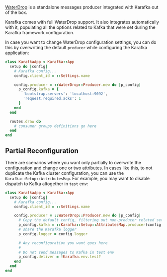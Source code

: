 [WaterDrop](https://github.com/karafka/waterdrop) is a standalone messages producer integrated with Karafka out of the box.

Karafka comes with full WaterDrop support. It also integrates automatically with it, populating all the options related to Kafka that were set during the Karafka framework configuration.

In case you want to change WaterDrop configuration settings, you can do this by overwriting the default `producer` while configuring the Karafka application:

```ruby
class KarafkaApp < Karafka::App
  setup do |config|
    # Karafka config...
    config.client_id = ::Settings.name

    config.producer = ::WaterDrop::Producer.new do |p_config|
      p_config.kafka = {
        'bootstrap.servers': 'localhost:9092',
        'request.required.acks': 1
      }
    end
  end

  routes.draw do
    # consumer groups definitions go here
  end
end
```

## Partial Reconfiguration

There are scenarios where you want only partially to overwrite the configuration and change one or two attributes. In cases like this, to not duplicate the Kafka cluster configuration, you can use the `Karafka::Setup::AttributesMap`. For example, you may want to disable dispatch to Kafka altogether in `test` env:

```ruby
class KarafkaApp < Karafka::App
  setup do |config|
    # Karafka config...
    config.client_id = ::Settings.name

    config.producer = ::WaterDrop::Producer.new do |p_config|
      # Copy the default config, filtering out non-producer related settings
      p_config.kafka = ::Karafka::Setup::AttributesMap.producer(config.kafka.dup)
      # share the Karafka logger
      p_config.logger = config.logger

      # Any reconfiguration you want goes here
      #
      # Do not send messages to Kafka in test env
      p_config.deliver = !Karafka.env.test?
    end
  end
end
```
